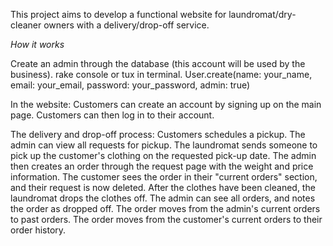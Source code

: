 This project aims to develop a functional website for laundromat/dry-cleaner owners with a delivery/drop-off service.

*How it works*

Create an admin through the database (this account will be used by the business).
  rake console or tux in terminal.
  User.create(name: your_name, email: your_email, password: your_password, admin: true)

In the website:
  Customers can create an account by signing up on the main page.
  Customers can then log in to their account.

  The delivery and drop-off process:
    Customers schedules a pickup.
    The admin can view all requests for pickup.
    The laundromat sends someone to pick up the customer's clothing on the requested pick-up date.
    The admin then creates an order through the request page with the weight and price information.
    The customer sees the order in their "current orders" section, and their request is now deleted.
    After the clothes have been cleaned, the laundromat drops the clothes off.
    The admin can see all orders, and notes the order as dropped off.
    The order moves from the admin's current orders to past orders.
    The order moves from the customer's current orders to their order history.
